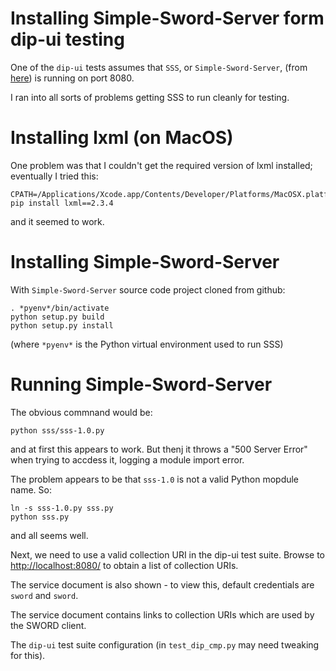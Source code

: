 # Installing Simple-Sword-Server form dip-ui testing

One of the `dip-ui` tests assumes that `SSS`, or `Simple-Sword-Server`, (from [here](https://github.com/swordapp/Simple-Sword-Server)) is running on port 8080.

I ran into all sorts of problems getting SSS to run cleanly for testing.

# Installing lxml (on MacOS)

One problem was that I couldn't get the required version of lxml installed; eventually I tried this:

    CPATH=/Applications/Xcode.app/Contents/Developer/Platforms/MacOSX.platform/Developer/SDKs/MacOSX10.9.sdk/usr/include/libxml2 pip install lxml==2.3.4

and it seemed to work.

# Installing Simple-Sword-Server

With `Simple-Sword-Server` source code project cloned from github:

    . *pyenv*/bin/activate
    python setup.py build
    python setup.py install

(where `*pyenv*` is the Python virtual environment used to run SSS)

# Running Simple-Sword-Server

The obvious commnand would be:

    python sss/sss-1.0.py

and at first this appears to work.  But thenj it throws a "500 Server Error" when trying to accdess it, logging a module import error.

The problem appears to be that `sss-1.0` is not a valid Python mopdule name.  So:

    ln -s sss-1.0.py sss.py
    python sss.py

and all seems well.

Next, we need to use a valid collection URI in the dip-ui test suite.  Browse to [http://localhost:8080/]() to obtain a list of collection URIs.

The service document is also shown - to view this, default credentials are `sword` and `sword`.

The service document contains links to collection URIs which are used by the SWORD client.

The `dip-ui` test suite configuration (in `test_dip_cmp.py` may need tweaking for this).
